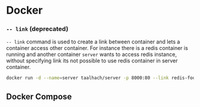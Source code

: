 # Docker 
### `-- link` (deprecated)

`-- link` command is used to create a link between container and lets a container access other container.
For instance there is a redis container is running and another container `server` wants to access redis instance, without specifying link its not possible to use redis container in server container.
 
``` bash
docker run -d --name=server taalhach/server -p 8000:80 --link redis-foo:redis
``` 
## Docker Compose
